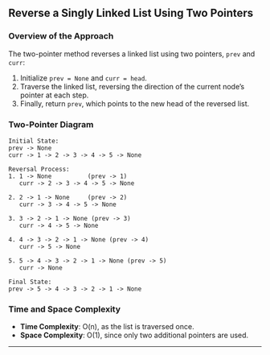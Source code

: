 ## Reverse a Singly Linked List Using Two Pointers

### Overview of the Approach
The two-pointer method reverses a linked list using two pointers, `prev` and `curr`:
1. Initialize `prev = None` and `curr = head`.
2. Traverse the linked list, reversing the direction of the current node’s pointer at each step.
3. Finally, return `prev`, which points to the new head of the reversed list.

### Two-Pointer Diagram
```
Initial State:
prev -> None
curr -> 1 -> 2 -> 3 -> 4 -> 5 -> None

Reversal Process:
1. 1 -> None          (prev -> 1)
   curr -> 2 -> 3 -> 4 -> 5 -> None

2. 2 -> 1 -> None     (prev -> 2)
   curr -> 3 -> 4 -> 5 -> None

3. 3 -> 2 -> 1 -> None (prev -> 3)
   curr -> 4 -> 5 -> None

4. 4 -> 3 -> 2 -> 1 -> None (prev -> 4)
   curr -> 5 -> None

5. 5 -> 4 -> 3 -> 2 -> 1 -> None (prev -> 5)
   curr -> None

Final State:
prev -> 5 -> 4 -> 3 -> 2 -> 1 -> None
```

### Time and Space Complexity
- **Time Complexity**: O(n), as the list is traversed once.
- **Space Complexity**: O(1), since only two additional pointers are used.

--- 
